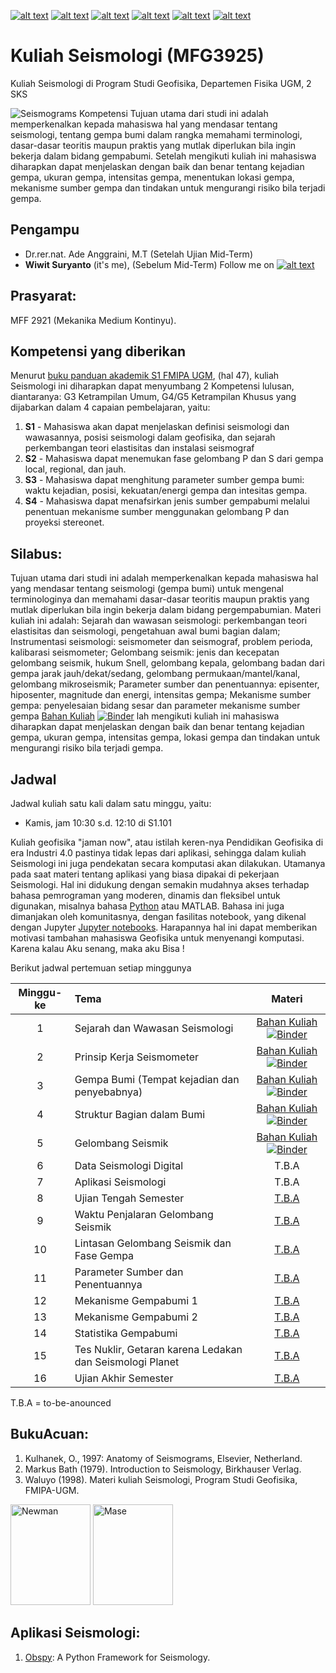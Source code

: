 [![alt text][1.1]][1]
[![alt text][2.1]][2]
[![alt text][3.1]][3]
[![alt text][4.1]][4]
[![alt text][5.1]][5]
[![alt text][6.1]][6]

[1.1]: http://i.imgur.com/tXSoThF.png (twitter icon with padding)
[2.1]: http://i.imgur.com/P3YfQoD.png (facebook icon with padding)
[3.1]: http://i.imgur.com/yCsTjba.png (google plus icon with padding)
[4.1]: http://i.imgur.com/YckIOms.png (tumblr icon with padding)
[5.1]: http://i.imgur.com/1AGmwO3.png (dribbble icon with padding)
[6.1]: http://i.imgur.com/0o48UoR.png (github icon with padding)



# Kuliah Seismologi (MFG3925)
Kuliah Seismologi di Program Studi Geofisika, Departemen Fisika UGM, 2 SKS

![Seismograms](https://chenseismolab.org/wp-content/uploads/2017/09/cropped-Header_image7_waveform_fitting_Chenetal2015JGR-1.png) Kompetensi
Tujuan utama dari studi ini adalah memperkenalkan kepada mahasiswa hal yang mendasar tentang seismologi, tentang gempa bumi dalam rangka memahami terminologi, dasar-dasar teoritis maupun praktis yang mutlak diperlukan bila ingin bekerja dalam bidang gempabumi. Setelah mengikuti kuliah ini mahasiswa diharapkan dapat menjelaskan dengan baik dan benar tentang kejadian gempa, ukuran gempa, intensitas gempa, menentukan lokasi gempa, mekanisme sumber gempa dan tindakan untuk mengurangi risiko bila terjadi gempa.

## Pengampu
- Dr.rer.nat. Ade Anggraini, M.T (Setelah Ujian Mid-Term)
- **Wiwit Suryanto** (it's me), (Sebelum Mid-Term)
Follow me on [![alt text][1.1]][1]

## Prasyarat: 
MFF 2921 (Mekanika Medium Kontinyu).

## Kompetensi yang diberikan

Menurut [buku panduan akademik S1 FMIPA UGM](http://mipa.ugm.ac.id/file/kurikulum-s1-s2-dan-s3/), (hal 47), kuliah Seismologi ini diharapkan dapat menyumbang 2 Kompetensi lulusan, diantaranya: G3 Ketrampilan Umum, G4/G5 Ketrampilan Khusus yang dijabarkan dalam 4 capaian pembelajaran, yaitu:
1. **S1** - Mahasiswa akan dapat menjelaskan definisi seismologi dan wawasannya, posisi seismologi dalam geofisika, dan sejarah perkembangan teori elastisitas dan instalasi seismograf 
2. **S2** - Mahasiswa dapat menemukan  fase gelombang P dan S dari gempa local, regional, dan jauh.
3. **S3** - Mahasiswa dapat menghitung parameter sumber gempa bumi: waktu kejadian, posisi, kekuatan/energi gempa dan intesitas gempa.
4. **S4** - Mahasiswa dapat menafsirkan jenis sumber gempabumi melalui penentuan mekanisme sumber menggunakan gelombang P dan proyeksi stereonet. 

## Silabus: 
Tujuan utama dari studi ini adalah memperkenalkan kepada mahasiswa hal yang mendasar tentang seismologi (gempa bumi) untuk mengenal terminologinya dan memahami dasar-dasar teoritis maupun praktis yang mutlak diperlukan bila ingin bekerja dalam bidang pergempabumian. 
Materi kuliah ini adalah: Sejarah dan wawasan seismologi: perkembangan teori elastisitas dan seismologi, pengetahuan awal bumi bagian dalam; Instrumentasi seismologi: seismometer dan seismograf, problem perioda, kalibarasi seismometer; Gelombang seismik: jenis dan kecepatan gelombang seismik, hukum Snell, gelombang kepala, gelombang badan dari gempa jarak jauh/dekat/sedang, gelombang permukaan/mantel/kanal, gelombang mikroseismik; Parameter sumber dan penentuannya: episenter, hiposenter, magnitude dan energi, intensitas gempa; Mekanisme sumber gempa: penyelesaian bidang sesar dan parameter mekanisme sumber gempa [Bahan Kuliah](https://nbviewer.jupyter.org/github/maswiet/Kuliah_Seismologi/blob/master/SumberGempa.ipynb) [![Binder](https://mybinder.org/badge_logo.svg)](https://mybinder.org/v2/gh/maswiet/Kuliah_Seismologi/master?filepath=Gel_Seismik.ipynb) lah mengikuti kuliah ini mahasiswa diharapkan dapat menjelaskan dengan baik dan benar tentang kejadian gempa,
ukuran gempa, intensitas gempa, lokasi gempa dan tindakan untuk mengurangi risiko bila terjadi
gempa.

## Jadwal

Jadwal kuliah satu kali dalam satu minggu, yaitu:
- Kamis, jam 10:30 s.d. 12:10 di S1.101

Kuliah geofisika "jaman now", atau istilah keren-nya Pendidikan Geofisika di era Industri 4.0 pastinya tidak lepas dari aplikasi, sehingga dalam kuliah Seismologi ini juga pendekatan secara komputasi akan dilakukan. Utamanya pada saat materi tentang aplikasi yang biasa dipakai di pekerjaan Seismologi. Hal ini didukung dengan semakin mudahnya akses terhadap bahasa pemrograman yang moderen, dinamis dan fleksibel untuk digunakan, misalnya bahasa [Python](http://python.org) atau MATLAB. Bahasa ini juga dimanjakan oleh komunitasnya, dengan fasilitas notebook, yang dikenal dengan Jupyter [Jupyter notebooks](http://jupyter.org/). Harapannya hal ini dapat memberikan motivasi tambahan mahasiswa Geofisika untuk menyenangi komputasi. Karena kalau Aku senang, maka aku Bisa ! 

Berikut jadwal pertemuan setiap minggunya

| Minggu-ke | Tema                                 | Materi |
|:------:|:-------------------------------------|:-------:|
| 1     | Sejarah dan Wawasan Seismologi | [Bahan Kuliah](https://nbviewer.jupyter.org/github/maswiet/Kuliah_Seismologi/blob/master/Sejarah_Wawasan_Seismologi.ipynb) [![Binder](https://mybinder.org/badge_logo.svg)](https://mybinder.org/v2/gh/maswiet/Kuliah_Seismologi/master?filepath=Sejarah_Wawasan_Seismologi.ipynb) |
| 2     | Prinsip Kerja Seismometer | [Bahan Kuliah](https://nbviewer.jupyter.org/github/maswiet/Kuliah_Seismologi/blob/master/Prinsip_Seismometer.ipynb) [![Binder](https://mybinder.org/badge_logo.svg)](https://mybinder.org/v2/gh/maswiet/Kuliah_Seismologi/master?filepath=Prinsip_Seismometer.ipynb) |
| 3    | Gempa Bumi (Tempat kejadian dan penyebabnya) | [Bahan Kuliah](https://nbviewer.jupyter.org/github/maswiet/Kuliah_Seismologi/blob/master/SumberGempa.ipynb) [![Binder](https://mybinder.org/badge_logo.svg)](https://mybinder.org/v2/gh/maswiet/Kuliah_Seismologi/master?filepath=SumberGempa.ipynb) |
| 4     | Struktur Bagian dalam Bumi | [Bahan Kuliah](https://nbviewer.jupyter.org/github/maswiet/Kuliah_Seismologi/blob/master/Struktur.ipynb) [![Binder](https://mybinder.org/badge_logo.svg)](https://mybinder.org/v2/gh/maswiet/Kuliah_Seismologi/master?filepath=Struktur.ipynb) |
| 5     | Gelombang Seismik | [Bahan Kuliah](https://nbviewer.jupyter.org/github/maswiet/Kuliah_Seismologi/blob/master/Gel_Seism.ipynb) [![Binder](https://mybinder.org/badge_logo.svg)](https://mybinder.org/v2/gh/maswiet/Kuliah_Seismologi/master?filepath=Gel_Seism.ipynb) |
| 6     | Data Seismologi Digital | T.B.A |
| 7     | Aplikasi Seismologi |  T.B.A |
| 8     | Ujian Tengah Semester | [T.B.A](#) |
| 9     | Waktu Penjalaran Gelombang Seismik| [T.B.A](#) |
| 10     | Lintasan Gelombang Seismik dan Fase Gempa | [T.B.A](#) |
| 11     | Parameter Sumber dan Penentuannya | [T.B.A](#) |
| 12     | Mekanisme Gempabumi 1 | [T.B.A](#) |
| 13     | Mekanisme Gempabumi 2 | [T.B.A](#) |
| 14     | Statistika Gempabumi | [T.B.A](#) |
| 15     | Tes Nuklir, Getaran karena Ledakan dan Seismologi Planet  | [T.B.A](#) |
| 16     | Ujian Akhir Semester | [T.B.A](#) |

T.B.A = to-be-anounced 


## BukuAcuan:
1. Kulhanek, O., 1997: Anatomy of Seismograms, Elsevier, Netherland.
2. Markus Bath (1979). Introduction to Seismology, Birkhauser Verlag.
3. Waluyo (1998). Materi kuliah Seismologi, Program Studi Geofisika, FMIPA-UGM.

<img src="https://images-na.ssl-images-amazon.com/images/I/411QOuJzYAL._SY291_BO1,204,203,200_QL40_.jpg" width=128px height=161px alt='Newman'> <img src="https://images-na.ssl-images-amazon.com/images/I/51td5MftP2L._SX344_BO1,204,203,200_.jpg" width=128px height=161px alt='Mase'>

## Aplikasi Seismologi:
1. [Obspy](https://github.com/obspy/obspy/wiki): A Python Framework for Seismology.


 [1]: http://www.twitter.com/maswiet
 [2]: http://www.facebook.com/mas.wiet.52
 [3]: https://plus.google.com/#
 [4]: https://www.tumblr.com/blog/maswiett
 [5]: http://dribbble.com/maswiet
 [6]: http://www.github.com/maswiet

